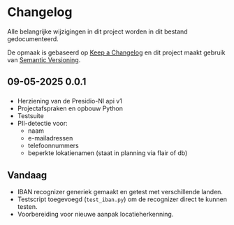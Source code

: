 # Changelog

Alle belangrijke wijzigingen in dit project worden in dit bestand gedocumenteerd.

De opmaak is gebaseerd op [Keep a Changelog](https://keepachangelog.com/en/1.1.0/) en dit project maakt gebruik van [Semantic Versioning](https://semver.org/spec/v2.0.0.html).

## 09-05-2025 0.0.1

###
- Herziening van de Presidio-Nl api v1
- Projectafspraken en opbouw Python
- Testsuite
- PII-detectie voor:
    * naam
    * e-mailadressen
    * telefoonnummers
    * beperkte lokatienamen (staat in planning via flair of db)

## Vandaag
- IBAN recognizer generiek gemaakt en getest met verschillende landen.
- Testscript toegevoegd (`test_iban.py`) om de recognizer direct te kunnen testen.
- Voorbereiding voor nieuwe aanpak locatieherkenning. 